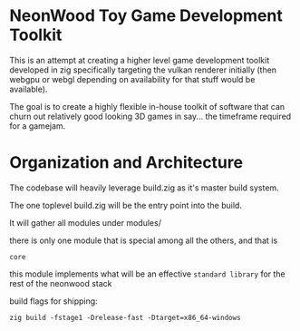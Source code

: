 
# NeonWood Toy Game Development Toolkit

This is an attempt at creating a higher level game development
toolkit developed in zig specifically targeting the vulkan renderer
initially (then webgpu or webgl depending on availability for that stuff
would be available).

The goal is to create a highly flexible in-house toolkit of
software that can churn out relatively good looking
3D games in say... the timeframe required for a gamejam.

# Organization and Architecture

The codebase will heavily leverage build.zig as it's master build
system.

The one toplevel build.zig will be the entry point into the build.

It will gather all modules under modules/

there is only one module that is special among all the others, and that is

`core`

this module implements what will be an effective `standard library` for
the rest of the neonwood stack

build flags for shipping:

`zig build -fstage1 -Drelease-fast -Dtarget=x86_64-windows`
